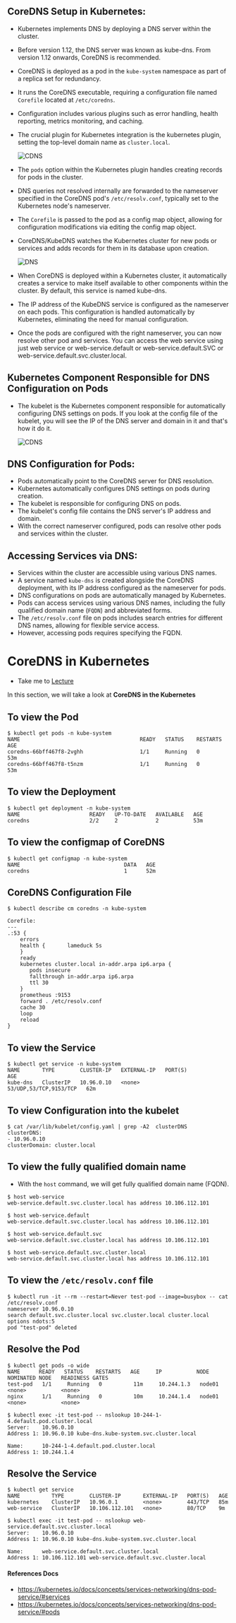 ## CoreDNS Setup in Kubernetes:

- Kubernetes implements DNS by deploying a DNS server within the cluster.
- Before version 1.12, the DNS server was known as kube-dns. From version 1.12 onwards, CoreDNS is recommended.
- CoreDNS is deployed as a pod in the `kube-system` namespace as part of a replica set for redundancy.
- It runs the CoreDNS executable, requiring a configuration file named `Corefile` located at `/etc/coredns`.
- Configuration includes various plugins such as error handling, health reporting, metrics monitoring, and caching.
- The crucial plugin for Kubernetes integration is the kubernetes plugin, setting the top-level domain name as `cluster.local`.
  
  ![CDNS](../../images/coredns.png)
- The `pods` option within the Kubernetes plugin handles creating records for pods in the cluster.
- DNS queries not resolved internally are forwarded to the nameserver specified in the CoreDNS pod's `/etc/resolv.conf`, typically set to the Kubernetes node's nameserver.
- The `Corefile` is passed to the pod as a config map object, allowing for configuration modifications via editing the config map object.
- CoreDNS/KubeDNS watches the Kubernetes cluster for new pods or services and adds records for them in its database upon creation.
  
  ![DNS](../../images/kdns3.png)
- When CoreDNS is deployed within a Kubernetes cluster, it automatically creates a service to make itself available to other components within the cluster. By default, this service is named kube-dns.
- The IP address of the KubeDNS service is configured as the nameserver on each pods. This configuration is handled automatically by Kubernetes, eliminating the need for manual configuration.
- Once the pods are configured with the right nameserver, you can now resolve other pod and services. You can access the web service using just web service or web-service.default or web-service.default.SVC or web-service.default.svc.cluster.local.

## Kubernetes Component Responsible for DNS Configuration on Pods

- The kubelet is the Kubernetes component responsible for automatically configuring DNS settings on pods. If you look at the config file of the kubelet, you will see the IP of the DNS server and domain in it and that's how it do it.
  
  ![CDNS](../../images/cdns1.png)

## DNS Configuration for Pods:

- Pods automatically point to the CoreDNS server for DNS resolution.
- Kubernetes automatically configures DNS settings on pods during creation.
- The kubelet is responsible for configuring DNS on pods.
- The kubelet's config file contains the DNS server's IP address and domain.
- With the correct nameserver configured, pods can resolve other pods and services within the cluster.

## Accessing Services via DNS:

- Services within the cluster are accessible using various DNS names.
- A service named `kube-dns` is created alongside the CoreDNS deployment, with its IP address configured as the nameserver for pods.
- DNS configurations on pods are automatically managed by Kubernetes.
- Pods can access services using various DNS names, including the fully qualified domain name (`FQDN`) and abbreviated forms.
- The `/etc/resolv.conf` file on pods includes search entries for different DNS names, allowing for flexible service access.
- However, accessing pods requires specifying the FQDN.

# CoreDNS in Kubernetes

- Take me to [Lecture](https://kodekloud.com/topic/coredns-in-kubernetes/)

In this section, we will take a look at **CoreDNS in the Kubernetes**

## To view the Pod

```
$ kubectl get pods -n kube-system
NAME                                      READY   STATUS    RESTARTS   AGE
coredns-66bff467f8-2vghh                  1/1     Running   0          53m
coredns-66bff467f8-t5nzm                  1/1     Running   0          53m
```

## To view the Deployment

```
$ kubectl get deployment -n kube-system
NAME                      READY   UP-TO-DATE   AVAILABLE   AGE
coredns                   2/2     2            2           53m
```

## To view the configmap of CoreDNS

```
$ kubectl get configmap -n kube-system
NAME                                 DATA   AGE
coredns                              1      52m
```

## CoreDNS Configuration File

```
$ kubectl describe cm coredns -n kube-system

Corefile:
---
.:53 {
    errors
    health {       lameduck 5s
    }
    ready
    kubernetes cluster.local in-addr.arpa ip6.arpa {
       pods insecure
       fallthrough in-addr.arpa ip6.arpa
       ttl 30
    }
    prometheus :9153
    forward . /etc/resolv.conf
    cache 30
    loop
    reload
}
```

## To view the Service

```
$ kubectl get service -n kube-system
NAME       TYPE        CLUSTER-IP   EXTERNAL-IP   PORT(S)                  AGE
kube-dns   ClusterIP   10.96.0.10   <none>        53/UDP,53/TCP,9153/TCP   62m
```

## To view Configuration into the kubelet

```
$ cat /var/lib/kubelet/config.yaml | grep -A2  clusterDNS
clusterDNS:
- 10.96.0.10
clusterDomain: cluster.local
```

## To view the fully qualified domain name

- With the `host` command, we will get fully qualified domain name (FQDN).

```
$ host web-service
web-service.default.svc.cluster.local has address 10.106.112.101

$ host web-service.default
web-service.default.svc.cluster.local has address 10.106.112.101

$ host web-service.default.svc
web-service.default.svc.cluster.local has address 10.106.112.101

$ host web-service.default.svc.cluster.local
web-service.default.svc.cluster.local has address 10.106.112.101
```

## To view the `/etc/resolv.conf` file

```
$ kubectl run -it --rm --restart=Never test-pod --image=busybox -- cat /etc/resolv.conf
nameserver 10.96.0.10
search default.svc.cluster.local svc.cluster.local cluster.local
options ndots:5
pod "test-pod" deleted
```

## Resolve the Pod

```
$ kubectl get pods -o wide
NAME      READY   STATUS    RESTARTS   AGE     IP           NODE     NOMINATED NODE   READINESS GATES
test-pod   1/1     Running   0          11m     10.244.1.3   node01   <none>           <none>
nginx      1/1     Running   0          10m     10.244.1.4   node01   <none>           <none>

$ kubectl exec -it test-pod -- nslookup 10-244-1-4.default.pod.cluster.local
Server:    10.96.0.10
Address 1: 10.96.0.10 kube-dns.kube-system.svc.cluster.local

Name:      10-244-1-4.default.pod.cluster.local
Address 1: 10.244.1.4
```

## Resolve the Service

```
$ kubectl get service
NAME          TYPE        CLUSTER-IP       EXTERNAL-IP   PORT(S)   AGE
kubernetes    ClusterIP   10.96.0.1        <none>        443/TCP   85m
web-service   ClusterIP   10.106.112.101   <none>        80/TCP    9m

$ kubectl exec -it test-pod -- nslookup web-service.default.svc.cluster.local
Server:    10.96.0.10
Address 1: 10.96.0.10 kube-dns.kube-system.svc.cluster.local

Name:      web-service.default.svc.cluster.local
Address 1: 10.106.112.101 web-service.default.svc.cluster.local
```

#### References Docs

- https://kubernetes.io/docs/concepts/services-networking/dns-pod-service/#services
- https://kubernetes.io/docs/concepts/services-networking/dns-pod-service/#pods

